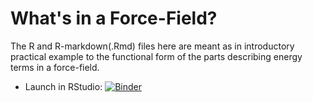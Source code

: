 # What's in a Force-Field? #
The R and R-markdown(.Rmd) files here are meant as in introductory practical example
to the functional form of the parts describing energy terms in a force-field.

- Launch in RStudio: [![Binder](http://mybinder.org/badge.svg)](http://mybinder.org/v2/gh/esguerra/forcefieldinr/master?urlpath=rstudio)

